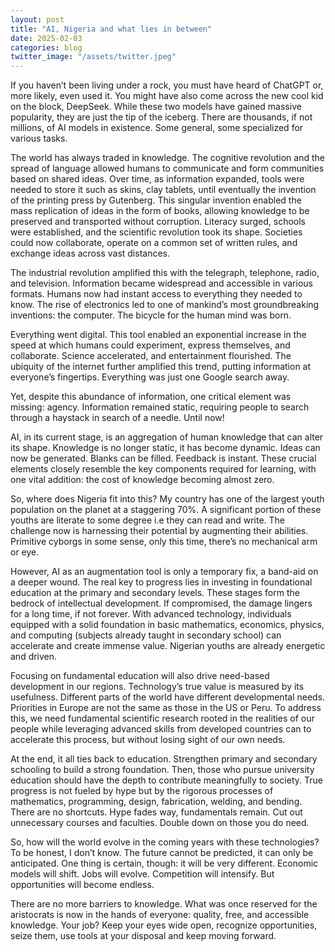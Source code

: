 ```yaml
---
layout: post
title: "AI, Nigeria and what lies in between"
date: 2025-02-03
categories: blog
twitter_image: "/assets/twitter.jpeg"
---
```


If you haven’t been living under a rock, you must have heard of ChatGPT or, more likely, even used it. You might have also come across the new cool kid on the block, DeepSeek. While these two models have gained massive popularity, they are just the tip of the iceberg. There are thousands, if not millions, of AI models in existence. Some general, some specialized for various tasks.

The world has always traded in knowledge. The cognitive revolution and the spread of language allowed humans to communicate and form communities based on shared ideas. Over time, as information expanded, tools were needed to store it such as skins, clay tablets, until eventually the invention of the printing press by Gutenberg. This singular invention enabled the mass replication of ideas in the form of books, allowing knowledge to be preserved and transported without corruption. Literacy surged, schools were established, and the scientific revolution took its shape. Societies could now collaborate, operate on a common set of written rules, and exchange ideas across vast distances.

The industrial revolution amplified this with the telegraph, telephone, radio, and television. Information became widespread and accessible in various formats. Humans now had instant access to everything they needed to know. The rise of electronics led to one of mankind’s most groundbreaking inventions: the computer. The bicycle for the human mind was born.

Everything went digital. This tool enabled an exponential increase in the speed at which humans could experiment, express themselves, and collaborate. Science accelerated, and entertainment flourished. The ubiquity of the internet further amplified this trend, putting information at everyone’s fingertips. Everything was just one Google search away.

Yet, despite this abundance of information, one critical element was missing: agency. Information remained static, requiring people to search through a haystack in search of a needle. Until now!

AI, in its current stage, is an aggregation of human knowledge that can alter its shape. Knowledge is no longer static, it has become dynamic. Ideas can now be generated. Blanks can be filled. Feedback is instant. These crucial elements closely resemble the key components required for learning, with one vital addition: the cost of knowledge becoming almost zero.

So, where does Nigeria fit into this? My country has one of the largest youth population on the planet at a staggering 70%. A significant portion of these youths are literate to some degree i.e they can read and write. The challenge now is harnessing their potential by augmenting their abilities. Primitive cyborgs in some sense, only this time, there’s no mechanical arm or eye.

However, AI as an augmentation tool is only a temporary fix, a band-aid on a deeper wound. The real key to progress lies in investing in foundational education at the primary and secondary levels. These stages form the bedrock of intellectual development. If compromised, the damage lingers for a long time, if not forever. With advanced technology, individuals equipped with a solid foundation in basic mathematics, economics, physics, and computing (subjects already taught in secondary school) can accelerate and create immense value. Nigerian youths are already energetic and driven.

Focusing on fundamental education will also drive need-based development in our regions. Technology’s true value is measured by its usefulness. Different parts of the world have different developmental needs. Priorities in Europe are not the same as those in the US or Peru. To address this, we need fundamental scientific research rooted in the realities of our people while leveraging advanced skills from developed countries can to accelerate this process, but without losing sight of our own needs.

At the end, it all ties back to education. Strengthen primary and secondary schooling to build a strong foundation. Then, those who pursue university education should have the depth to contribute meaningfully to society. True progress is not fueled by hype but by the rigorous processes of mathematics, programming, design, fabrication, welding, and bending. There are no shortcuts. Hype fades way, fundamentals remain. Cut out unnecessary courses and faculties. Double down on those you do need.

So, how will the world evolve in the coming years with these technologies? To be honest, I don’t know. The future cannot be predicted, it can only be anticipated. One thing is certain, though: it will be very different. Economic models will shift. Jobs will evolve. Competition will intensify. But opportunities will become endless.

There are no more barriers to knowledge. What was once reserved for the aristocrats is now in the hands of everyone: quality, free, and accessible knowledge. Your job? Keep your eyes wide open, recognize opportunities, seize them, use tools at your disposal and keep moving forward.